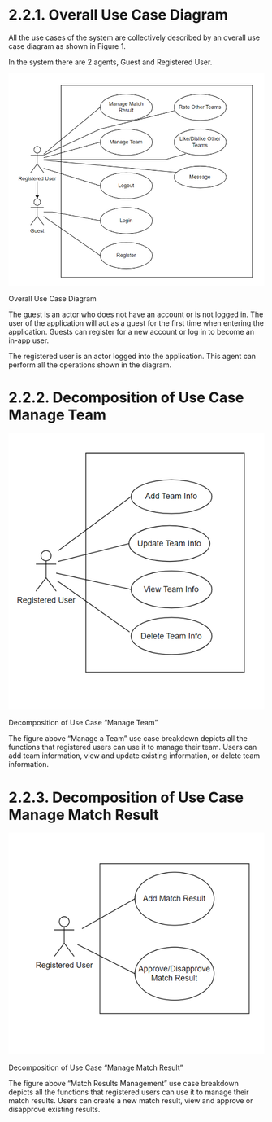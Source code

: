 # 2.2.1. Overall Use Case Diagram

All the use cases of the system are collectively described by an overall use case diagram as shown in Figure 1.

In the system there are 2 agents, Guest and Registered User.

![Overall Use Case Diagram](2.2.1.png)

Overall Use Case Diagram

The guest is an actor who does not have an account or is not logged in. The user of the application will act as a guest for the first time when entering the application. Guests can register for a new account or log in to become an in-app user.

The registered user is an actor logged into the application. This agent can perform all the operations shown in the diagram.

# 2.2.2. Decomposition of Use Case Manage Team

![Decomposition of Use Case “Manage Team”](2.2.2.png)

Decomposition of Use Case “Manage Team”

The figure above “Manage a Team” use case breakdown depicts all the functions that registered users can use it to manage their team. Users can add team information, view and update existing information, or delete team information.

# 2.2.3. Decomposition of Use Case Manage Match Result

![Decomposition of Use Case “Manage Match Result”](2.2.3.png)

Decomposition of Use Case “Manage Match Result”

The figure above “Match Results Management” use case breakdown depicts all the functions that registered users can use it to manage their match results. Users can create a new match result, view and approve or disapprove existing results.